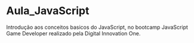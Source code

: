 # Aula_JavaScript
 Introdução aos conceitos basicos do JavaScript, no bootcamp JavaScript Game Developer realizado  pela  Digital Innovation One.
